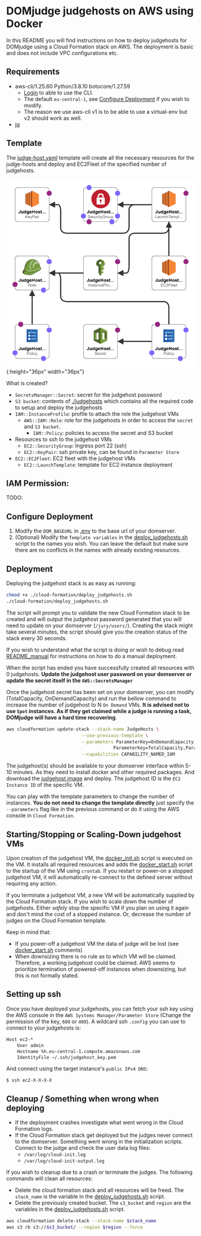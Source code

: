 # DOMjudge judgehosts on AWS using Docker

In this README you will find instructions on how to deploy judgehosts for DOMjudge using a Cloud Formation stack on AWS. The deployment is basic and does not include VPC configurations etc.

## Requirements
- aws-cli/1.25.60 Python/3.8.10 botocore/1.27.59
    - [Login](https://docs.aws.amazon.com/cli/latest/userguide/cli-configure-quickstart.html) to able to use the CLI. 
    - The default `eu-central-1`, see [Configure Deployment](README#configure-deployment) if you wish to modify.
    - The reason we use aws-cli v1 is to be able to use a virtual-env but v2 should work as well.
- [jq](https://manpages.ubuntu.com/manpages/xenial/man1/jq.1.html)


## Template
The [judge-host.yaml](cloud-formation/judge-hosts.yaml) template will create all the necessary resources for the judge-hosts and deploy and EC2Fleet of the specified number of judgehosts.

![Graph](./readme-img/judgehost-designer.png){:height="36px" width="36px"}

What is created?
- `SecretsManager::Secret`: secret for the judgehost password
- `S3 bucket`: contents of [./judgehosts](./judgehost/) which contains all the required code to setup and deploy the judgehosts
- `IAM::InstanceProfile`: profile to attach the role the judgehost VMs
    - `AWS::IAM::Role`: role for the judgehosts in order to access the `secret` and `S3 bucket`.
        - `IAM::Policy`: policies to access the secret and S3 bucket
- Resources to ssh to the judgehost VMs
    - `EC2::SecurityGroup`: Ingress port 22 (ssh)
    - `EC2::KeyPair`: ssh private key, can be found in `Parameter Store`
- `EC2::EC2Fleet`: EC2 fleet with the judgehost VMs
    - `EC2::LaunchTemplate`: template for EC2 instance deployment

## IAM Permission:
TODO:

## Configure Deployment
1. Modify the `DOM_BASEURL` in [.env](./judgehost/.env) to the base url of your domserver.
2. (Optional) Modify the `Template variables` in the [deploy_judgehosts.sh](./cloud-formation/deploy_judgehosts.sh) script to the names you wish. You can leave the default but make sure there are no conflicts in the names with already existing resources.

## Deployment
Deploying the judgehost stack is as easy as running:
```bash
chmod +x ./cloud-formation/deploy_judgehosts.sh
./cloud-formation/deploy_judgehosts.sh
```
The script will prompt you to validate the new Cloud Formation stack to be created and will output the judgehost password generated that you will need to update on your domserver (`/jury/users/`). Creating the stack might take several minutes, the script should give you the creation status of the stack every 30 seconds.

If you wish to understand what the script is doing or wish to debug read [README_manual](./README_manual.md) for instructions on how to do a manual deployment.

When the script has ended you have successfully created all resources with 0 judgehosts. **Update the judgehost user password on your domserver or update the secret itself in the `AWS::SecretsManager`** 

Once the judgehost secret has been set on your domserver, you can modify (TotalCapacity, OnDemandCapacity) and run the bellow command to increase the number of judgehost to N `On Demand` VMs. **It is advised not to use `Spot` instances. As if they get claimed while a judge is running a task, DOMjudge will have a hard time recovering**.
```bash
aws cloudformation update-stack --stack-name JudgeHosts \
                            --use-previous-template \
                            --parameters ParameterKey=OnDemandCapacity,ParameterValue={N} \
                                        ParameterKey=TotalCapacity,ParameterValue={N} \
                            --capabilities CAPABILITY_NAMED_IAM 
```

The judgehost(s) should be available to your domserver interface within 5-10 minutes. As they need to install docker and other required packages. And download the [judgehost image](https://hub.docker.com/r/domjudge/judgehost/) and deploy. The judgehost ID is the `EC2 Instance ID` of the specific VM.

You can play with the template parameters to change the number of instances. **You do not need to change the template directly** just specify the `--parameters` flag like in the previous command or do it using the AWS console in `Cloud Formation`. 


## Starting/Stopping or Scaling-Down judgehost VMs
Upon creation of the judgehost VM, the [docker_init.sh](./judgehost/scripts/docker_init.sh) script is executed on the VM. It installs all required resources and adds the [docker_start.sh](./judgehost/scripts/docker_start.sh) script to the startup of the VM using `crontab`. If you restart or power-on a stopped judgehost VM, it will automatically re-connect to the defined server without requiring any action. 

If you terminate a judgehost VM, a new VM will be automatically supplied by the Cloud Formation stack. If you wish to scale down the number of judgehosts. Either *safely* stop the specific VM if you plan on using it again and don't mind the cost of a stopped instance. Or, decrease the number of judges on the Cloud Formation template. 

Keep in mind that:
- If you power-off a judgehost VM the data of judge will be lost (see [docker_start.sh](./judgehost/scripts/docker_start.sh) comments)
- When downsizing there is no rule as to which VM will be claimed. Therefore, a working judgehost could be claimed. AWS seems to prioritize termination of powered-off instances when downsizing, but this is not formally stated.

##  Setting up ssh
Once you have deployed your judgehosts, you can fetch your ssh key using the AWS console in the `AWS Systems Manager/Parameter Store` (Change the permission of the key, `600` or `400`). A wildcard ssh `.config` you can use to connect to your judgehosts is:
```ssh-config
Host ec2-*
    User admin
    Hostname %h.eu-central-1.compute.amazonaws.com
    IdentityFile ~/.ssh/judgehost_key.pem
```
And connect using the target instance's `public IPv4 DNS`:
```bash
$ ssh ec2-X-X-X-X
```

## Cleanup / Something when wrong when deploying

- If the deployment crashes investigate what went wrong in the Cloud Formation logs. 
- If the Cloud Formation stack get deployed but the judges never connect to the domserver. Something went wrong in the initialization scripts. Connect to the judge and check the user data log files:
    - `/var/log/cloud-init.log` 
    - `/var/log/cloud-init-output.log`


If you wish to cleanup due to a crash or terminate the judges. The following commands will clean all resources:

- Delete the cloud formation stack and all resources will be freed. The `stack_name` is the variable in the [deploy_judgehosts.sh](./cloud-formation/deploy_judgehosts.sh) script.
- Delete the previously created bucket. The `s3_bucket` and `region` are the variables in the [deploy_judgehosts.sh](./cloud-formation/deploy_judgehosts.sh) script. 

```bash
aws cloudformation delete-stack --stack-name $stack_name
aws s3 rb s3://$s3_bucket/ --region $region --force
```
